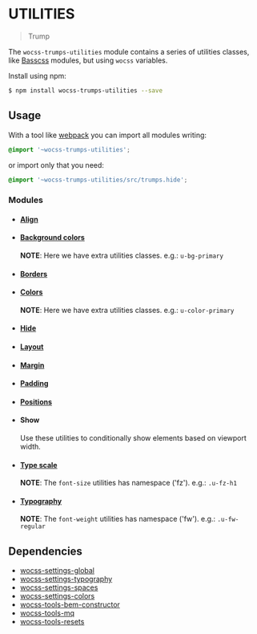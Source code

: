 # UTILITIES

> Trump

The `wocss-trumps-utilities` module contains a series of utilities classes, like [Basscss](http://www.basscss.com/) modules, but using `wocss` variables.

Install using npm:

```sh
$ npm install wocss-trumps-utilities --save
```

## Usage

With a tool like [webpack](https://webpack.github.io/) you can import all modules writing:

```scss
@import '~wocss-trumps-utilities';
```

or import only that you need:

```scss
@import '~wocss-trumps-utilities/src/trumps.hide';
```

### Modules

* #### [Align](http://basscss.com/#basscss-align)

* #### [Background colors](https://github.com/basscss/addons/tree/master/modules/background-colors)

  **NOTE**: Here we have extra utilities classes. e.g.: `u-bg-primary`

* #### [Borders](http://www.basscss.com/#basscss-border)

* #### [Colors](https://github.com/basscss/addons/blob/master/modules/colors)

  **NOTE**: Here we have extra utilities classes. e.g.: `u-color-primary`

* #### [Hide](http://basscss.com/#basscss-hide)

* #### [Layout](http://www.basscss.com/#basscss-layout)

* #### [Margin](http://www.basscss.com/#basscss-margin)

* #### [Padding](http://www.basscss.com/#basscss-padding)

* #### [Positions](http://www.basscss.com/#basscss-position)

* #### Show
  Use these utilities to conditionally show elements based on viewport width.

* #### [Type scale](http://www.basscss.com/#basscss-type-scale)

  **NOTE**: The `font-size` utilities has namespace ('fz'). e.g.: `.u-fz-h1`

* #### [Typography](http://www.basscss.com/#basscss-typography)

  **NOTE**: The `font-weight` utilities has namespace ('fw'). e.g.: `.u-fw-regular`

## Dependencies

* [wocss-settings-global](https://github.com/wocss/settings.global)
* [wocss-settings-typography](https://github.com/wocss/settings.typography)
* [wocss-settings-spaces](https://github.com/wocss/settings.spaces)
* [wocss-settings-colors](https://github.com/wocss/settings.colors)
* [wocss-tools-bem-constructor](https://github.com/wocss/tools.bem-constructor)
* [wocss-tools-mq](https://github.com/wocss/tools.mq)
* [wocss-tools-resets](https://github.com/wocss/tools.resets)
